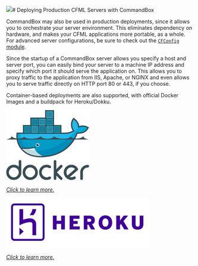 ![](/assets/docker_logo.png)# Deploying Production CFML Servers with CommandBox

CommandBox may also be used in production deployments, since it allows you to orchestrate your server environment.  This eliminates dependency on hardware, and makes your CFML applications more portable, as a whole.   For advanced server configurations, be sure to check out the [`CFConfig` module](https://cfconfig.ortusbooks.com/).

Since the startup of a CommandBox server allows you specify a host and server port, you can easily bind your server to a machine IP address and specify which port it should serve the application on. This allows you to proxy traffic to the application from IIS, Apache, or NGINX and even allows you to serve traffic directly on HTTP port 80 or 443, if you choose.

Container-based deployments are also supported, with official Docker Images and a buildpack for Heroku/Dokku.




[![Docker Logo](/images/docker.png)](/deploying-commandbox/docker.md)

[_Click to learn more._](/deploying-commandbox/docker.md)



[![Heroku Logo](/images/heroku.png)](/deploying-commandbox/heroku-buildpack.md)

[_Click to learn more._](/deploying-commandbox/heroku-buildpack.md)






